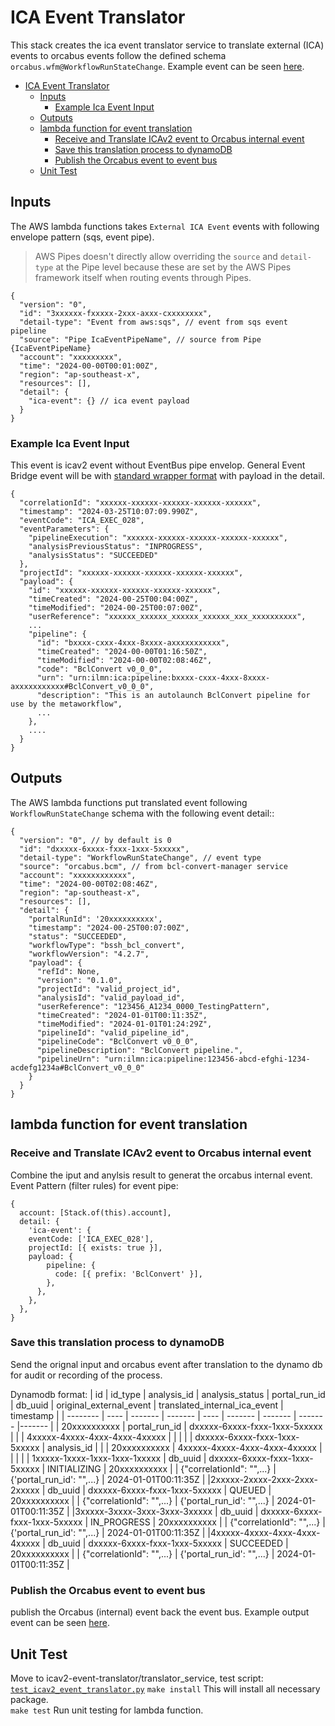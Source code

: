 # ICA Event Translator

This stack creates the ica event translator service to translate external (ICA) events to orcabus events follow the defined schema `orcabus.wfm@WorkflowRunStateChange`. Example event can be seen [here](../../../../../docs/event-schemas/wfm/example/WRSC__bcm__bssh_bcl_convert.json). 


<!-- TOC -->
* [ICA Event Translator](#ica-event-translator)
  * [Inputs](#inputs)
    * [Example Ica Event Input](#example-ica-event-input)
  * [Outputs](#outputs)
  * [lambda function for event translation](#lambda-function-for-event-translation)
    * [Receive and Translate ICAv2 event to Orcabus internal event](#receive-and-translate-icav2-event-to-orcabus-internal-event)
    * [Save this translation process to dynamoDB](#save-this-translation-process-to-dynamodb)
    * [Publish the Orcabus event to event bus](#publish-the-orcabus-event-to-event-bus)
  * [Unit Test](#unit-test)
<!-- TOC -->


## Inputs

The AWS lambda functions takes ```External ICA Event``` events with following envelope pattern (sqs, event pipe). 

>AWS Pipes doesn't directly allow overriding the `source` and `detail-type` at the Pipe level because these are set by the AWS Pipes framework itself when routing events through Pipes. 

```json5
{
  "version": "0",
  "id": "3xxxxxx-fxxxxx-2xxx-axxx-cxxxxxxxx",
  "detail-type": "Event from aws:sqs", // event from sqs event pipeline
  "source": "Pipe IcaEventPipeName", // source from Pipe {IcaEventPipeName}
  "account": "xxxxxxxxx",
  "time": "2024-00-00T00:01:00Z",
  "region": "ap-southeast-x",
  "resources": [],
  "detail": {
    "ica-event": {} // ica event payload
  }
}
```

### Example Ica Event Input
This event is icav2 event without EventBus pipe envelop. General Event Bridge event will be with [standard wrapper format](https://docs.aws.amazon.com/eventbridge/latest/userguide/eb-events-structure.html) with payload in the detail.
```json5
{
  "correlationId": "xxxxxx-xxxxxx-xxxxxx-xxxxxx-xxxxxx",
  "timestamp": "2024-03-25T10:07:09.990Z",
  "eventCode": "ICA_EXEC_028",
  "eventParameters": {
    "pipelineExecution": "xxxxxx-xxxxxx-xxxxxx-xxxxxx-xxxxxx",
    "analysisPreviousStatus": "INPROGRESS",
    "analysisStatus": "SUCCEEDED"
  },
  "projectId": "xxxxxx-xxxxxx-xxxxxx-xxxxxx-xxxxxx",
  "payload": {
    "id": "xxxxxx-xxxxxx-xxxxxx-xxxxxx-xxxxxx",
    "timeCreated": "2024-00-25T00:04:00Z",
    "timeModified": "2024-00-25T00:07:00Z",
    "userReference": "xxxxxx_xxxxxx_xxxxxx_xxxxxx_xxx_xxxxxxxxxx",
    ...
    "pipeline": {
      "id": "bxxxx-cxxx-4xxx-8xxxx-axxxxxxxxxxx",
      "timeCreated": "2024-00-00T01:16:50Z",
      "timeModified": "2024-00-00T02:08:46Z",
      "code": "BclConvert v0_0_0",
      "urn": "urn:ilmn:ica:pipeline:bxxxx-cxxx-4xxx-8xxxx-axxxxxxxxxxx#BclConvert_v0_0_0",
      "description": "This is an autolaunch BclConvert pipeline for use by the metaworkflow",
      ...
    },
    ....
  }
}
```

## Outputs

The AWS lambda functions put translated event following  ```WorkflowRunStateChange``` schema with the following event detail::

```json5
{
  "version": "0", // by default is 0
  "id": "dxxxxx-6xxxx-fxxx-1xxx-5xxxxx",
  "detail-type": "WorkflowRunStateChange", // event type
  "source": "orcabus.bcm", // from bcl-convert-manager service
  "account": "xxxxxxxxxxxx",
  "time": "2024-00-00T02:08:46Z",
  "region": "ap-southeast-x",
  "resources": [],
  "detail": {
    "portalRunId": '20xxxxxxxxxx',
    "timestamp": "2024-00-25T00:07:00Z",
    "status": "SUCCEEDED",
    "workflowType": "bssh_bcl_convert",
    "workflowVersion": "4.2.7",
    "payload": {
      "refId": None,
      "version": "0.1.0",
      "projectId": "valid_project_id",
      "analysisId": "valid_payload_id",
      "userReference": "123456_A1234_0000_TestingPattern",
      "timeCreated": "2024-01-01T00:11:35Z",
      "timeModified": "2024-01-01T01:24:29Z",
      "pipelineId": "valid_pipeline_id",
      "pipelineCode": "BclConvert v0_0_0",
      "pipelineDescription": "BclConvert pipeline.",
      "pipelineUrn": "urn:ilmn:ica:pipeline:123456-abcd-efghi-1234-acdefg1234a#BclConvert_v0_0_0"
    }
  }
}
```

## lambda function for event translation

### Receive and Translate ICAv2 event to Orcabus internal event
Combine the iput and anylsis result to generat the orcabus internal event.
Event Pattern (filter rules) for event pipe:
```json5
{
  account: [Stack.of(this).account],
  detail: {
    'ica-event': {
    eventCode: ['ICA_EXEC_028'],
    projectId: [{ exists: true }],
    payload: {
        pipeline: {
          code: [{ prefix: 'BclConvert' }],
        },
      },
    },
  },
}
```

### Save this translation process to dynamoDB
Send the orignal input and orcabus event after translation to the dynamo db for audit or recording of the process. 

Dynamodb format:
| id | id_type | analysis_id | analysis_status | portal_run_id | db_uuid | original_external_event | translated_internal_ica_event | timestamp |
| -------- | ---- | ------- | ------- | ---- | ------- | ------- | ------- |------- | 
| 20xxxxxxxxxx | portal_run_id | dxxxxx-6xxxx-fxxx-1xxx-5xxxxx | | | 4xxxxx-4xxxx-4xxx-4xxx-4xxxxx | | | |
| dxxxxx-6xxxx-fxxx-1xxx-5xxxxx | analysis_id |  |   | 20xxxxxxxxxx | 4xxxxx-4xxxx-4xxx-4xxx-4xxxxx | | | |
| 1xxxxx-1xxxx-1xxx-1xxx-1xxxxx | db_uuid | dxxxxx-6xxxx-fxxx-1xxx-5xxxxx | INITIALIZING | 20xxxxxxxxxx | | {"correlationId": "",...} | {'portal_run_id': "",...} | 2024-01-01T00:11:35Z |
|2xxxxx-2xxxx-2xxx-2xxx-2xxxxx | db_uuid | dxxxxx-6xxxx-fxxx-1xxx-5xxxxx | QUEUED | 20xxxxxxxxxx | |  {"correlationId": "",...} | {'portal_run_id': "",...} | 2024-01-01T00:11:35Z |
|3xxxxx-3xxxx-3xxx-3xxx-3xxxxx | db_uuid | dxxxxx-6xxxx-fxxx-1xxx-5xxxxx | IN_PROGRESS | 20xxxxxxxxxx | |  {"correlationId": "",...} | {'portal_run_id': "",...} | 2024-01-01T00:11:35Z |
|4xxxxx-4xxxx-4xxx-4xxx-4xxxxx | db_uuid | dxxxxx-6xxxx-fxxx-1xxx-5xxxxx | SUCCEEDED | 20xxxxxxxxxx | |  {"correlationId": "",...} | {'portal_run_id': "",...} | 2024-01-01T00:11:35Z |


### Publish the Orcabus event to event bus
publish the Orcabus (internal) event back the event bus.
Example output event can be seen [here](../../../../../docs/event-schemas/wfm/example/WRSC__bcm__bssh_bcl_convert.json).

## Unit Test
Move to icav2-event-translator/translator_service, test script: [`test_icav2_event_translator.py`](./translator_service/tests/test_icav2_event_translator.py)
```make install```
This will install all necessary package.\
```make test```
Run unit testing for lambda function.